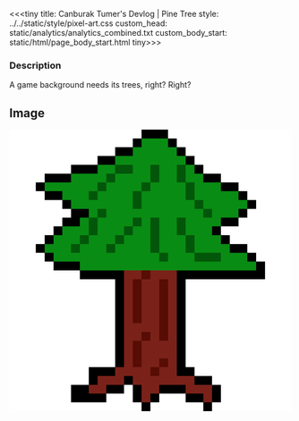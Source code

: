 <<<tiny
title: Canburak Tumer's Devlog | Pine Tree
style: ../../static/style/pixel-art.css
custom_head: static/analytics/analytics_combined.txt
custom_body_start: static/html/page_body_start.html
tiny>>>
### Description
A game background needs its trees, right? Right?

## Image
![art](../../static/pixel-art/Tannenbaum-v1.gif)
